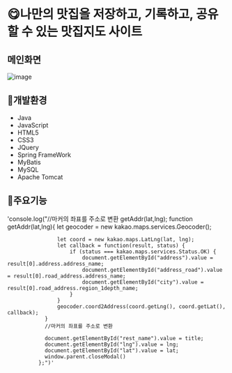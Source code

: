 # 😋나만의 맛집을 저장하고, 기록하고, 공유할 수 있는 맛집지도 사이트
## 메인화면
![image](https://github.com/ydzero0512/Mukkit/assets/129407050/98163c4f-4244-4689-a54e-44400e9501f6)
## 🔨개발환경
* Java
* JavaScript
* HTML5
* CSS3
* JQuery
* Spring FrameWork
* MyBatis
* MySQL
* Apache Tomcat
## 📃주요기능
'console.log("//마커의 좌표를 주소로 변환
            	getAddr(lat,lng);
            	function getAddr(lat,lng){
            	    let geocoder = new kakao.maps.services.Geocoder();

            	    let coord = new kakao.maps.LatLng(lat, lng);
            	    let callback = function(result, status) {
            	        if (status === kakao.maps.services.Status.OK) {
            	        	document.getElementById("address").value = result[0].address.address_name;
            	        	document.getElementById("address_road").value = result[0].road_address.address_name;
            	        	document.getElementById("city").value = result[0].road_address.region_1depth_name;
            	        }
            	    }
            	    geocoder.coord2Address(coord.getLng(), coord.getLat(), callback);
            	} 
            	//마커의 좌표를 주소로 변환
            	
            	document.getElementById("rest_name").value = title;
            	document.getElementById("lng").value = lng;
            	document.getElementById("lat").value = lat;
            	window.parent.closeModal()
              };")'

  
